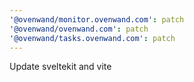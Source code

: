 ```yaml
---
'@ovenwand/monitor.ovenwand.com': patch
'@ovenwand/ovenwand.com': patch
'@ovenwand/tasks.ovenwand.com': patch
---
```


Update sveltekit and vite
